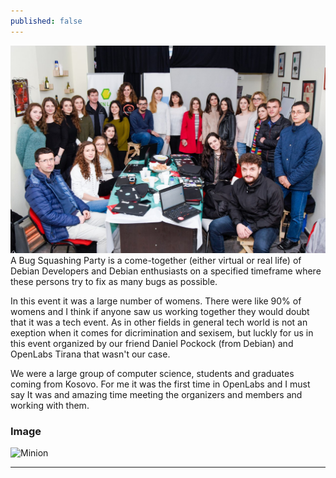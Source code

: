 ```yaml
---
published: false
---
```

<img src="\assets\images\IMG_20180306_183729.png">
A Bug Squashing Party is  a come-together (either virtual or real life) of Debian Developers and Debian enthusiasts on a specified timeframe where these persons try to fix as many bugs as possible.

In this event it was a large number of womens. There were like 90% of womens and I think if anyone saw us working together they would doubt that it was a tech event. 
As in other fields in general tech world is not an exeption when it comes for dicrimination and sexisem, 
but luckly for us in this event organized by our friend Daniel Pockock (from Debian)
and OpenLabs Tirana that wasn't our case. 

We were a large group of computer science, students and graduates coming from Kosovo. 
For me it was the first time in OpenLabs and I must say It was and amazing time meeting the organizers and members and working with them.


<div class="divider"></div>

### Image

![Minion](http://octodex.github.com/images/minion.png)

---
